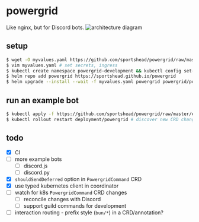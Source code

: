 # powergrid

Like nginx, but for Discord bots.
![architecture diagram](https://i.sportshead.dev/xoyp3o3.jpg)

## setup
```bash
$ wget -O myvalues.yaml https://github.com/sportshead/powergrid/raw/master/powergrid/values.yaml
$ vim myvalues.yaml # set secrets, ingress
$ kubectl create namespace powergrid-development && kubectl config set-context --current --namespace=powergrid-development
$ helm repo add powergrid https://sportshead.github.io/powergrid
$ helm upgrade --install --wait -f myvalues.yaml powergrid powergrid/powergrid
```

## run an example bot
```bash
$ kubectl apply -f https://github.com/sportshead/powergrid/raw/master/examples/bun/bunbot.yaml
$ kubectl rollout restart deployment/powergrid # discover new CRD changes
```

## todo
- [x] CI
- [ ] more example bots
  - [ ] discord.js
  - [ ] discord.py
- [x] `shouldSendDeferred` option in `PowergridCommand` CRD
- [x] use typed kubernetes client in coordinator
- [ ] watch for k8s `PowergridCommand` CRD changes
  - [ ] reconcile changes with Discord
  - [ ] support guild commands for development
- [ ] interaction routing - prefix style (`bun/*`) in a CRD/annotation?
